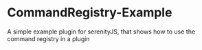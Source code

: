 # CommandRegistry-Example
A simple example plugin for serenityJS, that shows how to use the command registry in a plugin
